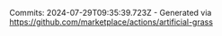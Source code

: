 Commits: 2024-07-29T09:35:39.723Z - Generated via https://github.com/marketplace/actions/artificial-grass
<br>
